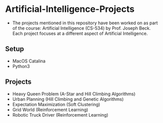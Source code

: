 # Artificial-Intelligence-Projects
- The projects mentioned in this repository have been worked on as part of the course: Artificial Intelligence (CS-534) by Prof. Joseph Beck. Each project focuses at a different aspect of Artificial Intelligence.

## Setup
- MacOS Catalina
- Python3

## Projects
- Heavy Queen Problem (A-Star and Hill Climbing Algorithms)
- Urban Planning (Hill Climbing and Genetic Algorithms)
- Expectation Maximization (Soft Clustering)
- Grid World (Reinforcement Learning)
- Robotic Truck Driver (Reinforcement Learning)
